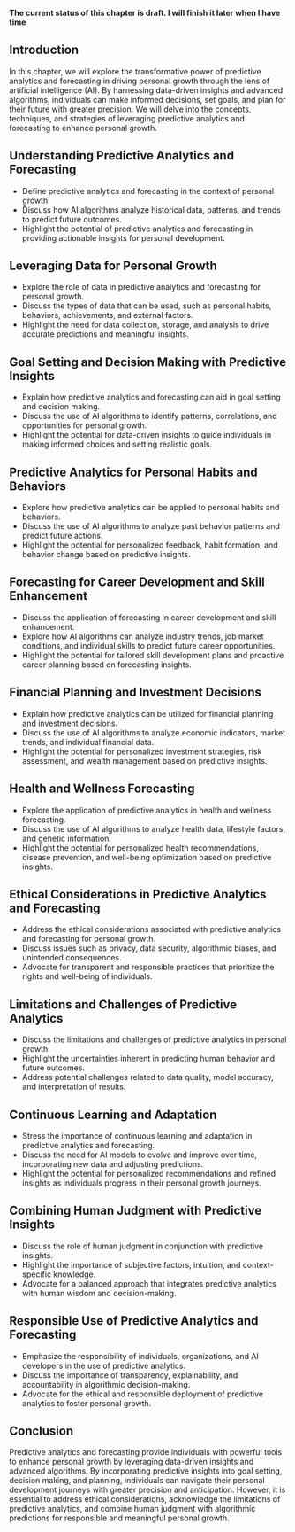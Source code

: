 **The current status of this chapter is draft. I will finish it later when I have time**

Introduction
------------

In this chapter, we will explore the transformative power of predictive analytics and forecasting in driving personal growth through the lens of artificial intelligence (AI). By harnessing data-driven insights and advanced algorithms, individuals can make informed decisions, set goals, and plan for their future with greater precision. We will delve into the concepts, techniques, and strategies of leveraging predictive analytics and forecasting to enhance personal growth.

Understanding Predictive Analytics and Forecasting
--------------------------------------------------

* Define predictive analytics and forecasting in the context of personal growth.
* Discuss how AI algorithms analyze historical data, patterns, and trends to predict future outcomes.
* Highlight the potential of predictive analytics and forecasting in providing actionable insights for personal development.

Leveraging Data for Personal Growth
-----------------------------------

* Explore the role of data in predictive analytics and forecasting for personal growth.
* Discuss the types of data that can be used, such as personal habits, behaviors, achievements, and external factors.
* Highlight the need for data collection, storage, and analysis to drive accurate predictions and meaningful insights.

Goal Setting and Decision Making with Predictive Insights
---------------------------------------------------------

* Explain how predictive analytics and forecasting can aid in goal setting and decision making.
* Discuss the use of AI algorithms to identify patterns, correlations, and opportunities for personal growth.
* Highlight the potential for data-driven insights to guide individuals in making informed choices and setting realistic goals.

Predictive Analytics for Personal Habits and Behaviors
------------------------------------------------------

* Explore how predictive analytics can be applied to personal habits and behaviors.
* Discuss the use of AI algorithms to analyze past behavior patterns and predict future actions.
* Highlight the potential for personalized feedback, habit formation, and behavior change based on predictive insights.

Forecasting for Career Development and Skill Enhancement
--------------------------------------------------------

* Discuss the application of forecasting in career development and skill enhancement.
* Explore how AI algorithms can analyze industry trends, job market conditions, and individual skills to predict future career opportunities.
* Highlight the potential for tailored skill development plans and proactive career planning based on forecasting insights.

Financial Planning and Investment Decisions
-------------------------------------------

* Explain how predictive analytics can be utilized for financial planning and investment decisions.
* Discuss the use of AI algorithms to analyze economic indicators, market trends, and individual financial data.
* Highlight the potential for personalized investment strategies, risk assessment, and wealth management based on predictive insights.

Health and Wellness Forecasting
-------------------------------

* Explore the application of predictive analytics in health and wellness forecasting.
* Discuss the use of AI algorithms to analyze health data, lifestyle factors, and genetic information.
* Highlight the potential for personalized health recommendations, disease prevention, and well-being optimization based on predictive insights.

Ethical Considerations in Predictive Analytics and Forecasting
--------------------------------------------------------------

* Address the ethical considerations associated with predictive analytics and forecasting for personal growth.
* Discuss issues such as privacy, data security, algorithmic biases, and unintended consequences.
* Advocate for transparent and responsible practices that prioritize the rights and well-being of individuals.

Limitations and Challenges of Predictive Analytics
--------------------------------------------------

* Discuss the limitations and challenges of predictive analytics in personal growth.
* Highlight the uncertainties inherent in predicting human behavior and future outcomes.
* Address potential challenges related to data quality, model accuracy, and interpretation of results.

Continuous Learning and Adaptation
----------------------------------

* Stress the importance of continuous learning and adaptation in predictive analytics and forecasting.
* Discuss the need for AI models to evolve and improve over time, incorporating new data and adjusting predictions.
* Highlight the potential for personalized recommendations and refined insights as individuals progress in their personal growth journeys.

Combining Human Judgment with Predictive Insights
-------------------------------------------------

* Discuss the role of human judgment in conjunction with predictive insights.
* Highlight the importance of subjective factors, intuition, and context-specific knowledge.
* Advocate for a balanced approach that integrates predictive analytics with human wisdom and decision-making.

Responsible Use of Predictive Analytics and Forecasting
-------------------------------------------------------

* Emphasize the responsibility of individuals, organizations, and AI developers in the use of predictive analytics.
* Discuss the importance of transparency, explainability, and accountability in algorithmic decision-making.
* Advocate for the ethical and responsible deployment of predictive analytics to foster personal growth.

Conclusion
----------

Predictive analytics and forecasting provide individuals with powerful tools to enhance personal growth by leveraging data-driven insights and advanced algorithms. By incorporating predictive insights into goal setting, decision making, and planning, individuals can navigate their personal development journeys with greater precision and anticipation. However, it is essential to address ethical considerations, acknowledge the limitations of predictive analytics, and combine human judgment with algorithmic predictions for responsible and meaningful personal growth.
